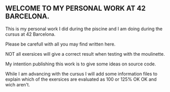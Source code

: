 ## WELCOME TO MY PERSONAL WORK AT 42 BARCELONA.
This is my personal work I did during the piscine and I am doing during the cursus at 42 Barcelona.

Please be carefull with all you may find written here.

NOT all exersices will give a correct result when testing with the moulinette.

My intention publishing this work is to give some ideas on source code.

While I am advancing with the cursus I will add some information files to explain which of the exersices are evaluated as 100 or 125% OK OK and wich aren't.
